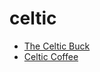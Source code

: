 # celtic

 * [The Celtic Buck](../../index/t/the-celtic-buck-350849.json)
 * [Celtic Coffee](../../index/c/celtic-coffee.json)
